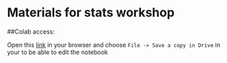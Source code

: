 # Materials for stats workshop

##Colab access:

Open this [link](https://colab.research.google.com/drive/1EBvCVN1JX_X-_9qkH3YpQpEYXxc9VbdY?usp=sharing) in your browser and choose `File -> Save a copy in Drive` in your to be able to edit the notebook
